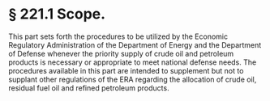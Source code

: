 # § 221.1   Scope.

This part sets forth the procedures to be utilized by the Economic Regulatory Administration of the Department of Energy and the Department of Defense whenever the priority supply of crude oil and petroleum products is necessary or appropriate to meet national defense needs. The procedures available in this part are intended to supplement but not to supplant other regulations of the ERA regarding the allocation of crude oil, residual fuel oil and refined petroleum products.





